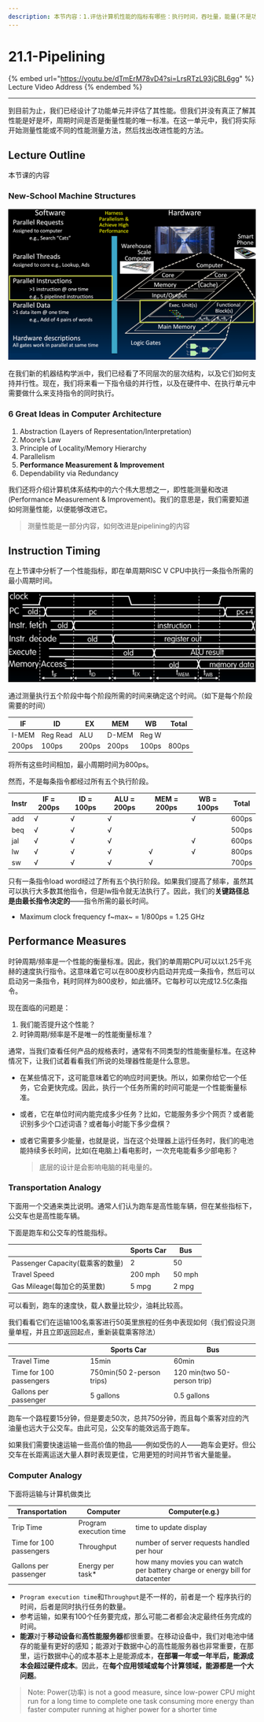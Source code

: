 ```yaml
---
description: 本节内容：1.评估计算机性能的指标有哪些：执行时间，吞吐量，能量(不是功率)
---
```


# 21.1-Pipelining

{% embed url="https://youtu.be/dTmErM78vD4?si=LrsRTzL93jCBL6gg" %}
Lecture Video Address
{% endembed %}

---

到目前为止，我们已经设计了功能单元并评估了其性能。但我们并没有真正了解其性能是好是坏，周期时间是否是衡量性能的唯一标准。在这一单元中，我们将实际开始测量性能或不同的性能测量方法，然后找出改进性能的方法。

## Lecture Outline

本节课的内容

### New-School Machine Structures

![image-20240618163517935](.image/image-20240618163517935.png)

在我们新的机器结构学派中，我们已经看了不同层次的层次结构，以及它们如何支持并行性。现在，我们将来看一下指令级的并行性，以及在硬件中、在执行单元中需要做什么来支持指令的同时执行。

### 6 Great Ideas in Computer Architecture

1. Abstraction (Layers of Representation/Interpretation)
2. Moore’s Law
3. Principle of Locality/Memory Hierarchy 
4. Parallelism
5. **Performance Measurement & Improvement**
6. Dependability via Redundancy

我们还将介绍计算机体系结构中的六个伟大思想之一，即性能测量和改进(Performance Measurement & Improvement)。我们的意思是，我们需要知道如何测量性能，以便能够改进它。

> 测量性能是一部分内容，如何改进是pipelining的内容

## Instruction Timing

在上节课中分析了一个性能指标，即在单周期RISC V CPU中执行一条指令所需的最小周期时间。

![image-20240616203832627](../lec20-single-cycle-cpu-control/.image/image-20240616203832627.png)

通过测量执行五个阶段中每个阶段所需的时间来确定这个时间。（如下是每个阶段需要的时间）

| IF    | ID       | EX    | MEM   | WB    | Total |
| ----- | -------- | ----- | ----- | ----- | ----- |
| I-MEM | Reg Read | ALU   | D-MEM | Reg W |       |
| 200ps | 100ps    | 200ps | 200ps | 100ps | 800ps |

将所有这些时间相加，最小周期时间为800ps。

然而，不是每条指令都经过所有五个执行阶段。

| Instr | IF = 200ps | ID = 100ps | ALU = 200ps | MEM = 200ps | WB = 100ps | Total |
| ----- | ---------- | ---------- | ----------- | ----------- | ---------- | ----- |
| add   | √          | √          | √           |             | √          | 600ps |
| beq   | √          | √          | √           |             |            | 500ps |
| jal   | √          | √          | √           |             | √          | 600ps |
| lw    | √          | √          | √           | √           | √          | 800ps |
| sw    | √          | √          | √           | √           |            | 700ps |

只有一条指令load word经过了所有五个执行阶段。如果我们提高了频率，虽然其可以执行大多数其他指令，但是lw指令就无法执行了。因此，我们的**关键路径总是由最长指令决定的**——指令所需的最长时间。

- Maximum clock frequency f~max~ = 1/800ps = 1.25 GHz

## Performance Measures

时钟周期/频率是一个性能的衡量标准。因此，我们的单周期CPU可以以1.25千兆赫的速度执行指令。这意味着它可以在800皮秒内启动并完成一条指令，然后可以启动另一条指令，耗时同样为800皮秒，如此循环。它每秒可以完成12.5亿条指令。

现在面临的问题是：

1. 我们能否提升这个性能？
2. 时钟周期/频率是不是唯一的性能衡量标准？

通常，当我们查看任何产品的规格表时，通常有不同类型的性能衡量标准。在这种情况下，让我们试着看看我们所说的处理器性能是什么意思。

- 在某些情况下，这可能意味着它的响应时间更快。所以，如果你给它一个任务，它会更快完成。因此，执行一个任务所需的时间可能是一个性能衡量标准。

- 或者，它在单位时间内能完成多少任务？比如，它能服务多少个网页？或者能识别多少个口述词语？或者每小时能下多少盘棋？

- 或者它需要多少能量，也就是说，当在这个处理器上运行任务时，我们的电池能持续多长时间，比如(在电脑上)看电影时，一次充电能看多少部电影？

    > 底层的设计是会影响电脑的耗电量的。

### Transportation Analogy

下面用一个交通来类比说明。通常人们认为跑车是高性能车辆，但在某些指标下，公交车也是高性能车辆。

下面是跑车和公交车的性能指标。

|                                  | Sports Car | Bus    |
| -------------------------------- | ---------- | ------ |
| Passenger Capacity(载乘客的数量) | 2          | 50     |
| Travel Speed                     | 200 mph    | 50 mph |
| Gas Mileage(每加仑的英里数)      | 5 mpg      | 2 mpg  |

可以看到，跑车的速度快，载人数量比较少，油耗比较高。

我们看看它们在运输100名乘客进行50英里旅程的任务中表现如何（我们假设只测量单程，并且立即返回起点，重新装载乘客除法）

|                         | Sports Car                | Bus                         |
| ----------------------- | ------------------------- | --------------------------- |
| Travel Time             | 15min                     | 60min                       |
| Time for 100 passengers | 750min(50 2-person trips) | 120 min(two 50-person trip) |
| Gallons per passenger   | 5 gallons                 | 0.5 gallons                 |

跑车一个路程要15分钟，但是要走50次，总共750分钟，而且每个乘客对应的汽油量也远大于公交车。由此可见，公交车的能效远高于跑车。

如果我们需要快速运输一些高价值的物品——例如受伤的人——跑车会更好。但公交车在长距离运送大量人群时表现更佳，它用更短的时间并节省大量能量。

### Computer Analogy

下面将运输与计算机做类比

| Transportation          | Computer               | Computer(e.g.)                                               |
| ----------------------- | ---------------------- | ------------------------------------------------------------ |
| Trip Time               | Program execution time | time to update display                                       |
| Time for 100 passengers | Throughput             | number of server requests handled per hour                   |
| Gallons per passenger   | Energy per task*       | how many movies you can watch per battery charge or energy bill for datacenter |

- `Program execution time`和`Throughput`是不一样的，前者是一个 程序执行的时间，后者是同时执行任务的数量。
- 参考运输，如果有100个任务要完成，那么可能二者都会决定最终任务完成的时间。
- **能源**对于**移动设备**和**高性能服务器**都很重要。在移动设备中，我们对电池中储存的能量有更好的感知；能源对于数据中心的高性能服务器也非常重要，在那里，运行数据中心的成本基本上是能源成本，**在部署一年或一年半后，能源成本会超过硬件成本**。因此，在**每个应用领域或每个计算领域，能源都是一个大问题**。

> Note: Power(功率) is not a good measure, since low-power CPU might run for a long time to complete one task consuming more energy than faster computer running at higher power for a shorter time
